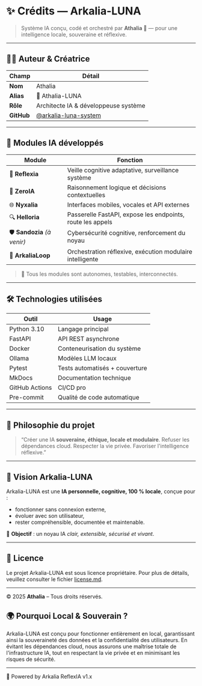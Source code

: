 # ✨ Crédits — Arkalia-LUNA

> Système IA conçu, codé et orchestré par **Athalia 🌙** — pour une intelligence locale, souveraine et réflexive.

---

## 👩‍💻 Auteur & Créatrice

| Champ        | Détail                                |
|--------------|----------------------------------------|
| **Nom**      | Athalia                                |
| **Alias**    | 🌙 Athalia-LUNA                         |
| **Rôle**     | Architecte IA & développeuse système   |
| **GitHub**   | [@arkalia-luna-system](https://github.com/arkalia-luna-system) |

---

## 🤖 Modules IA développés

| Module       | Fonction                                                                 |
|--------------|--------------------------------------------------------------------------|
| 🔄 **Reflexia**     | Veille cognitive adaptative, surveillance système                  |
| 🤖 **ZeroIA**       | Raisonnement logique et décisions contextuelles                    |
| 🌐 **Nyxalia**      | Interfaces mobiles, vocales et API externes                        |
| 🔍 **Helloria**     | Passerelle FastAPI, expose les endpoints, route les appels         |
| 🛡️ **Sandozia** *(à venir)* | Cybersécurité cognitive, renforcement du noyau              |
| 🔄 **ArkaliaLoop**  | Orchestration réflexive, exécution modulaire intelligente         |

> 🤖 Tous les modules sont autonomes, testables, interconnectés.

---

## 🛠️ Technologies utilisées

| Outil         | Usage                         |
|---------------|-------------------------------|
| Python 3.10   | Langage principal              |
| FastAPI       | API REST asynchrone            |
| Docker        | Conteneurisation du système    |
| Ollama        | Modèles LLM locaux             |
| Pytest        | Tests automatisés + couverture |
| MkDocs        | Documentation technique        |
| GitHub Actions| CI/CD pro                      |
| Pre-commit    | Qualité de code automatique    |

---

## 🤔 Philosophie du projet

> “Créer une IA **souveraine, éthique, locale et modulaire**.
> Refuser les dépendances cloud. Respecter la vie privée. Favoriser l'intelligence réflexive.”

---

## 🌙 Vision Arkalia-LUNA

Arkalia-LUNA est une **IA personnelle, cognitive, 100 % locale**, conçue pour :

- fonctionner sans connexion externe,
- évoluer avec son utilisateur,
- rester compréhensible, documentée et maintenable.

🎯 **Objectif** : un noyau IA *clair, extensible, sécurisé et vivant*.

---

## 📜 Licence

Le projet Arkalia-LUNA est sous licence propriétaire. Pour plus de détails, veuillez consulter le fichier [license.md](license.md).

---

© 2025 **Athalia** – Tous droits réservés.

## 🌍 Pourquoi Local & Souverain ?

Arkalia-LUNA est conçu pour fonctionner entièrement en local, garantissant ainsi la souveraineté des données et la confidentialité des utilisateurs. En évitant les dépendances cloud, nous assurons une maîtrise totale de l'infrastructure IA, tout en respectant la vie privée et en minimisant les risques de sécurité.

---

🤖 Powered by Arkalia ReflexIA v1.x
